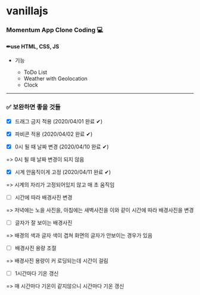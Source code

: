 # vanillajs

### Momentum App Clone Coding 💻

#### ✏use HTML, CSS, JS

- 기능

  - ToDo List
  - Weather with Geolocation
  - Clock

<hr/>

### ✅ 보완하면 좋을 것들

- [x] 드래그 금지 적용 (2020/04/01 완료 ✔)

- [x] 파비콘 적용 (2020/04/02 완료 ✔)

- [x] 0시 될 때 날짜 변경 (2020/04/10 완료 ✔)

=> 0시 될 때 날짜 변경이 되지 않음

- [x] 시계 안움직이게 고정 (2020/04/11 완료 ✔)

=> 시계의 자리가 고정되어있지 않고 매 초 움직임

- [ ] 시간에 따라 배경사진 변경

=> 저녁에는 노을 사진을, 아침에는 새벽사진을 이와 같이 시간에 따라 배경사진을 변경

- [ ] 글자가 잘 보이는 배경사진

=> 배경의 색과 글자 색이 겹쳐 화면의 글자가 안보이는 경우가 있음

- [ ] 배경사진 용량 조절

=> 배경사진 용량이 커 로딩되는데 시간이 걸림

- [ ] 1시간마다 기온 갱신

=> 매 시간마다 기온이 같지않으니 시간마다 기온 갱신
